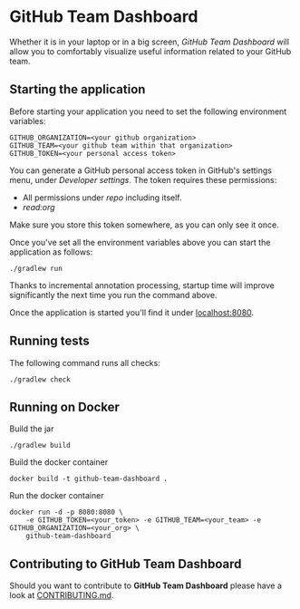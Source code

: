 # GitHub Team Dashboard

Whether it is in your laptop or in a big screen, _GitHub Team Dashboard_ will allow you to comfortably visualize
useful information related to your GitHub team.

## Starting the application

Before starting your application you need to set the following environment variables:

    GITHUB_ORGANIZATION=<your github organization>
    GITHUB_TEAM=<your github team within that organization>
    GITHUB_TOKEN=<your personal access token>

You can generate a GitHub personal access token in GitHub's settings menu, under _Developer settings_. The token
requires these permissions:

* All permissions under _repo_ including itself.
* _read:org_

Make sure you store this token somewhere, as you can only see it once.

Once you've set all the environment variables above you can start the application as follows:

    ./gradlew run

Thanks to incremental annotation processing, startup time will improve significantly the next time you run the command
above.

Once the application is started you'll find it under [localhost:8080](http://localhost:8080).

## Running tests

The following command runs all checks:

    ./gradlew check

## Running on Docker

Build the jar
    
    ./gradlew build
    
Build the docker container
    
    docker build -t github-team-dashboard .
    
Run the docker container
    
    docker run -d -p 8080:8080 \
        -e GITHUB_TOKEN=<your_token> -e GITHUB_TEAM=<your_team> -e GITHUB_ORGANIZATION=<your_org> \
        github-team-dashboard

## Contributing to GitHub Team Dashboard

Should you want to contribute to **GitHub Team Dashboard** please have a look at
[CONTRIBUTING.md](CONTRIBUTING.md).
